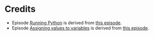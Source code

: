 # Credits

* Episode [Running Python](./00-run-quit.md) is derived from
[this episode](https://github.com/swcarpentry/python-novice-gapminder/blob/ace4b4f894c2d2b4cc34c847208b4280f430cd86/_episodes/01-run-quit.md).
* Episode [Assigning values to variables](./01-variables.md) is derived from
[this episode](https://github.com/swcarpentry/python-novice-inflammation/blob/eb04b9a980d520bf853e895aeea9ced3cc0adb29/_episodes/01-intro.md).
